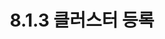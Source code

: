 ---
title: "8.1.3 클러스터 등록"
excerpt: ""
permalink: /docs/ko/8.1.3/
redirect_from:
  - /theme-setup/
toc: true
toc_sticky: true
---